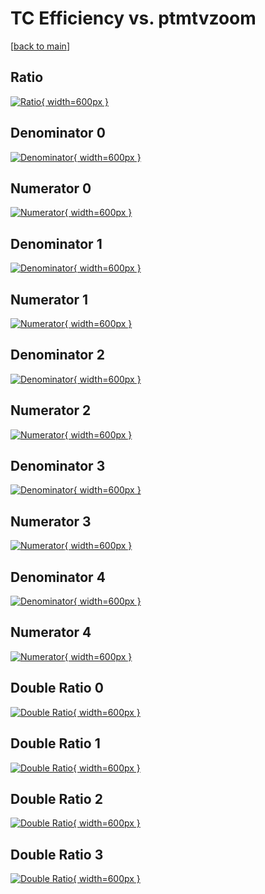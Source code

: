 # TC Efficiency vs. ptmtvzoom

[[back to main](./)]



## Ratio

[![Ratio](../mtv/var/TC_loweta_321_-1_eff_ptmtvzoom.png){ width=600px }](../mtv/var/TC_loweta_321_-1_eff_ptmtvzoom.pdf)

## Denominator 0

[![Denominator](../mtv/den/TC_loweta_321_-1_eff_ptmtvzoom_den0.png){ width=600px }](../mtv/den/TC_loweta_321_-1_eff_ptmtvzoom_den0.pdf)

## Numerator 0

[![Numerator](../mtv/num/TC_loweta_321_-1_eff_ptmtvzoom_num0.png){ width=600px }](../mtv/num/TC_loweta_321_-1_eff_ptmtvzoom_num0.pdf)

## Denominator 1

[![Denominator](../mtv/den/TC_loweta_321_-1_eff_ptmtvzoom_den1.png){ width=600px }](../mtv/den/TC_loweta_321_-1_eff_ptmtvzoom_den1.pdf)

## Numerator 1

[![Numerator](../mtv/num/TC_loweta_321_-1_eff_ptmtvzoom_num1.png){ width=600px }](../mtv/num/TC_loweta_321_-1_eff_ptmtvzoom_num1.pdf)

## Denominator 2

[![Denominator](../mtv/den/TC_loweta_321_-1_eff_ptmtvzoom_den2.png){ width=600px }](../mtv/den/TC_loweta_321_-1_eff_ptmtvzoom_den2.pdf)

## Numerator 2

[![Numerator](../mtv/num/TC_loweta_321_-1_eff_ptmtvzoom_num2.png){ width=600px }](../mtv/num/TC_loweta_321_-1_eff_ptmtvzoom_num2.pdf)

## Denominator 3

[![Denominator](../mtv/den/TC_loweta_321_-1_eff_ptmtvzoom_den3.png){ width=600px }](../mtv/den/TC_loweta_321_-1_eff_ptmtvzoom_den3.pdf)

## Numerator 3

[![Numerator](../mtv/num/TC_loweta_321_-1_eff_ptmtvzoom_num3.png){ width=600px }](../mtv/num/TC_loweta_321_-1_eff_ptmtvzoom_num3.pdf)

## Denominator 4

[![Denominator](../mtv/den/TC_loweta_321_-1_eff_ptmtvzoom_den4.png){ width=600px }](../mtv/den/TC_loweta_321_-1_eff_ptmtvzoom_den4.pdf)

## Numerator 4

[![Numerator](../mtv/num/TC_loweta_321_-1_eff_ptmtvzoom_num4.png){ width=600px }](../mtv/num/TC_loweta_321_-1_eff_ptmtvzoom_num4.pdf)

## Double Ratio 0

[![Double Ratio](../mtv/ratio/TC_loweta_321_-1_eff_ptmtvzoom_ratio0.png){ width=600px }](../mtv/ratio/TC_loweta_321_-1_eff_ptmtvzoom_ratio0.pdf)

## Double Ratio 1

[![Double Ratio](../mtv/ratio/TC_loweta_321_-1_eff_ptmtvzoom_ratio1.png){ width=600px }](../mtv/ratio/TC_loweta_321_-1_eff_ptmtvzoom_ratio1.pdf)

## Double Ratio 2

[![Double Ratio](../mtv/ratio/TC_loweta_321_-1_eff_ptmtvzoom_ratio2.png){ width=600px }](../mtv/ratio/TC_loweta_321_-1_eff_ptmtvzoom_ratio2.pdf)

## Double Ratio 3

[![Double Ratio](../mtv/ratio/TC_loweta_321_-1_eff_ptmtvzoom_ratio3.png){ width=600px }](../mtv/ratio/TC_loweta_321_-1_eff_ptmtvzoom_ratio3.pdf)

